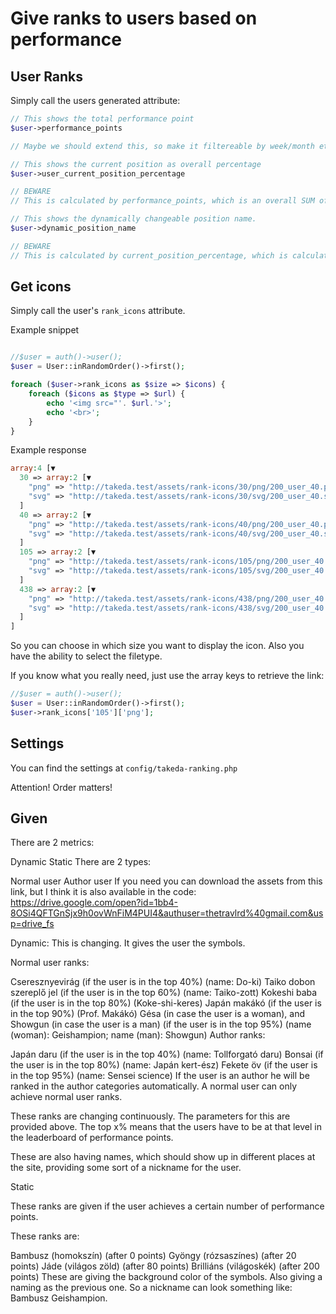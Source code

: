 # Give ranks to users based on performance

## User Ranks

Simply call the users generated attribute:

```php
// This shows the total performance point
$user->performance_points

// Maybe we should extend this, so make it filtereable by week/month etc.

```

```php
// This shows the current position as overall percentage
$user->user_current_position_percentage

// BEWARE
// This is calculated by performance_points, which is an overall SUM of points.
```


```php
// This shows the dynamically changeable position name.
$user->dynamic_position_name

// BEWARE
// This is calculated by current_position_percentage, which is calculated by performance_points, which is an overall SUM of points.

```


## Get icons

Simply call the user's ```rank_icons``` attribute.

Example snippet
```php 

//$user = auth()->user();
$user = User::inRandomOrder()->first();

foreach ($user->rank_icons as $size => $icons) {
    foreach ($icons as $type => $url) {
        echo '<img src="'. $url.'>';
        echo '<br>';
    }
}

```

Example response 

```php
array:4 [▼
  30 => array:2 [▼
    "png" => "http://takeda.test/assets/rank-icons/30/png/200_user_40.png"
    "svg" => "http://takeda.test/assets/rank-icons/30/svg/200_user_40.svg"
  ]
  40 => array:2 [▼
    "png" => "http://takeda.test/assets/rank-icons/40/png/200_user_40.png"
    "svg" => "http://takeda.test/assets/rank-icons/40/svg/200_user_40.svg"
  ]
  105 => array:2 [▼
    "png" => "http://takeda.test/assets/rank-icons/105/png/200_user_40.png"
    "svg" => "http://takeda.test/assets/rank-icons/105/svg/200_user_40.svg"
  ]
  438 => array:2 [▼
    "png" => "http://takeda.test/assets/rank-icons/438/png/200_user_40.png"
    "svg" => "http://takeda.test/assets/rank-icons/438/svg/200_user_40.svg"
  ]
]
```

So you can choose in which size you want to display the icon.
Also you have the ability to select the filetype.

If you know what you really need, just use the array keys to retrieve the link:

```php
//$user = auth()->user();
$user = User::inRandomOrder()->first();
$user->rank_icons['105']['png'];
```


## Settings

You can find the settings at ```config/takeda-ranking.php```

Attention!
Order matters!




## Given

There are 2 metrics:

Dynamic
Static
There are 2 types:

Normal user
Author user
If you need you can download the assets from this link, but I think it is also available in the code: https://drive.google.com/open?id=1bb4-8OSi4QFTGnSjx9h0ovWnFiM4PUI4&authuser=thetravlrd%40gmail.com&usp=drive_fs

Dynamic: This is changing. It gives the user the symbols.

Normal user ranks:

Cseresznyevirág (if the user is in the top 40%) (name: Do-ki)
Taiko dobon szereplő jel (if the user is in the top 60%) (name: Taiko-zott)
Kokeshi baba (if the user is in the top 80%) (Koke-shi-keres)
Japán makákó (if the user is in the top 90%) (Prof. Makákó)
Gésa (in case the user is a woman), and Showgun (in case the user is a man) (if the user is in the top 95%) (name (woman): Geishampion; name (man): Showgun)
Author ranks:

Japán daru (if the user is in the top 40%) (name: Tollforgató daru)
Bonsai (if the user is in the top 80%) (name: Japán kert-ész)
Fekete öv (if the user is in the top 95%) (name: Sensei science)
If the user is an author he will be ranked in the author categories automatically. A normal user can only achieve normal user ranks.

These ranks are changing continuously. The parameters for this are provided above. The top x% means that the users have to be at that level in the leaderboard of performance points.

These are also having names, which should show up in different places at the site, providing some sort of a nickname for the user.

Static

These ranks are given if the user achieves a certain number of performance points.

These ranks are:

Bambusz (homokszín) (after 0 points)
Gyöngy (rózsaszínes) (after 20 points)
Jáde (világos zöld) (after 80 points)
Brilliáns (világoskék) (after 200 points)
These are giving the background color of the symbols. Also giving a naming as the previous one. So a nickname can look something like: Bambusz Geishampion.
